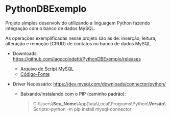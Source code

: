 # PythonDBExemplo

Projeto simples desenvolvido utilizando a linguagem Python fazendo integração com o banco de dados MySQL.

As operações exemplificadas nesse projeto são as de: inserção, leitura, alteração e remoção (CRUD) de contatos no banco de dados MySQL.

* Downloads: https://github.com/iagocolodetti/PythonDBExemplo/releases
   * [Arquivo de Script MySQL](https://github.com/iagocolodetti/PythonDBExemplo/releases/download/v1.0/contatodb.sql "contatodb.sql")
   * [Código-Fonte](https://github.com/iagocolodetti/PythonDBExemplo/archive/v1.0.zip "v1.0.zip")

* Driver Necessário: https://dev.mysql.com/downloads/connector/python/
   * Baixando/instalando com o PIP (caminho padrão): 
	   > C:\Users\\**Seu_Nome**\AppData\Local\Programs\Python\\**Versão**\Scripts>python -m pip install mysql-connector
